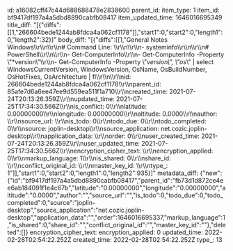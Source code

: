 id: a16082cff47c44d688688478e2838600
parent_id: 
item_type: 1
item_id: bf9417df197a4a5dbd8890cabfb08417
item_updated_time: 1646016695349
title_diff: "[{\"diffs\":[[1,\"266604bede1244ab8fdca4a062cf1178\"]],\"start1\":0,\"start2\":0,\"length1\":0,\"length2\":32}]"
body_diff: "[{\"diffs\":[[1,\"General Notes Windows\\\r\\\n\\\r\\\n# Command Line: \\\r\\\n\\\r\\\n- systeminfo\\\r\\\n\\\r\\\n# PowerShell\\\r\\\n\\\r\\\n- Get-ComputerInfo\\\r\\\n- Get-ComputerInfo -Property \\\"*version\\\"\\\r\\\n- Get-ComputerInfo -Property \\\"*version\\\", \\\"os*\\\" | select WindowsCurrentVersion, WindowsVersion, OsName, OsBuildNumber, OsHotFixes, OsArchitecture | fl\\\r\\\n\\\r\\\nid: 266604bede1244ab8fdca4a062cf1178\\\r\\\nparent_id: 85afe7d6a6ee47ee9d559ea511f1a710\\\r\\\ncreated_time: 2021-07-24T20:13:26.359Z\\\r\\\nupdated_time: 2021-07-25T17:34:30.566Z\\\r\\\nis_conflict: 0\\\r\\\nlatitude: 0.00000000\\\r\\\nlongitude: 0.00000000\\\r\\\naltitude: 0.0000\\\r\\\nauthor: \\\r\\\nsource_url: \\\r\\\nis_todo: 0\\\r\\\ntodo_due: 0\\\r\\\ntodo_completed: 0\\\r\\\nsource: joplin-desktop\\\r\\\nsource_application: net.cozic.joplin-desktop\\\r\\\napplication_data: \\\r\\\norder: 0\\\r\\\nuser_created_time: 2021-07-24T20:13:26.359Z\\\r\\\nuser_updated_time: 2021-07-25T17:34:30.566Z\\\r\\\nencryption_cipher_text: \\\r\\\nencryption_applied: 0\\\r\\\nmarkup_language: 1\\\r\\\nis_shared: 0\\\r\\\nshare_id: \\\r\\\nconflict_original_id: \\\r\\\nmaster_key_id: \\\r\\\ntype_: 1\"]],\"start1\":0,\"start2\":0,\"length1\":0,\"length2\":935}]"
metadata_diff: {"new":{"id":"bf9417df197a4a5dbd8890cabfb08417","parent_id":"fb73d1d872ce4ee6ab184091f1e4c67b","latitude":"0.00000000","longitude":"0.00000000","altitude":"0.0000","author":"","source_url":"","is_todo":0,"todo_due":0,"todo_completed":0,"source":"joplin-desktop","source_application":"net.cozic.joplin-desktop","application_data":"","order":1646016695337,"markup_language":1,"is_shared":0,"share_id":"","conflict_original_id":"","master_key_id":""},"deleted":[]}
encryption_cipher_text: 
encryption_applied: 0
updated_time: 2022-02-28T02:54:22.252Z
created_time: 2022-02-28T02:54:22.252Z
type_: 13